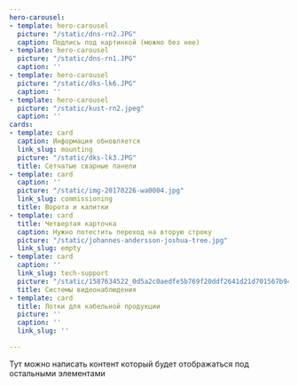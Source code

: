 ```yaml
---
hero-carousel:
- template: hero-carousel
  picture: "/static/dns-rn2.JPG"
  caption: Подпись под картинкой (можно без нее)
- template: hero-carousel
  picture: "/static/dns-rn1.JPG"
  caption: ''
- template: hero-carousel
  picture: "/static/dks-lk6.JPG"
  caption: ''
- template: hero-carousel
  picture: "/static/kust-rn2.jpeg"
  caption: ''
cards:
- template: card
  caption: Информация обновляется
  link_slug: mounting
  picture: "/static/dks-lk3.JPG"
  title: Сетчатые сварные панели
- template: card
  caption: ''
  picture: "/static/img-20170226-wa0004.jpg"
  link_slug: commissioning
  title: Ворота и калитки
- template: card
  title: Четвертая карточка
  caption: Нужно потестить переход на вторую строку
  picture: "/static/johannes-andersson-joshua-tree.jpg"
  link_slug: empty
- template: card
  caption: ''
  link_slug: tech-support
  picture: "/static/1587634522_0d5a2c0aedfe5b769f20ddf2641d21d701567b94_727.jpg"
  title: Системы видеонаблюдения
- template: card
  title: Лотки для кабельной продукции
  picture: ''
  caption: ''
  link_slug: ''

---
```

Тут можно написать контент который будет отображаться под остальными элементами